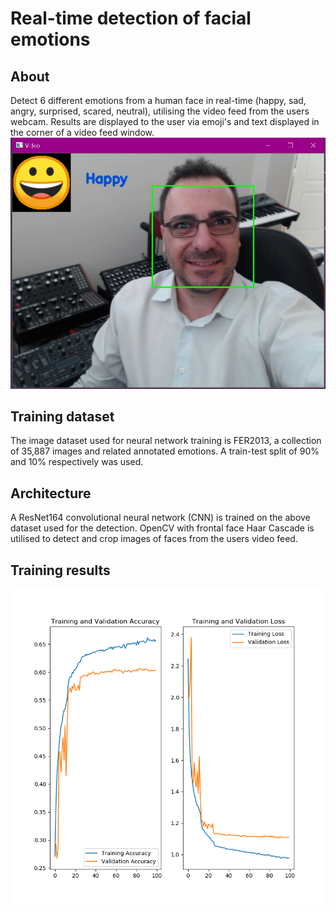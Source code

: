 # Real-time detection of facial emotions

## About
Detect 6 different emotions from a human face in real-time (happy, sad, angry, surprised, scared, neutral), utilising the video feed from the users webcam. Results are displayed to the user via emoji's and text displayed in the corner of a video feed window.
![alt text](https://github.com/systemvaz/Limbic/blob/master/FaceDetect/img/demo.png)
## Training dataset
The image dataset used for neural network training is FER2013, a collection of 35,887 images and related annotated emotions.
A train-test split of 90% and 10% respectively was used.
## Architecture
A ResNet164 convolutional neural network (CNN) is trained on the above dataset used for the detection.
OpenCV with frontal face Haar Cascade is utilised to detect and crop images of faces from the users video feed.
## Training results
![alt text](https://github.com/systemvaz/Limbic/blob/master/FaceDetect/img/training_results_resnet.png)
